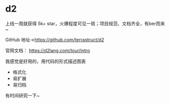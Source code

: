 # d2
上线一周就获得 5k+ star，火爆程度可见一斑；项目规范、文档齐全，有ber而来~

GitHub 地址→https://github.com/terrastruct/d2


官网文档： https://d2lang.com/tour/intro

我感觉是好用的，用代码的形式描述图表

- 格式化
- 易扩展
- 易归档

有时间研究一下~
